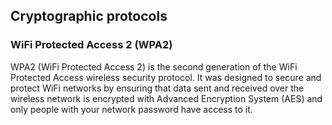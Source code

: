 ## Cryptographic protocols
### WiFi Protected Access 2 (WPA2)
WPA2 (WiFi Protected Access 2) is the second generation of the WiFi Protected Access wireless security protocol. It was designed to secure and protect WiFi networks by ensuring that data sent and received over the wireless network is encrypted with Advanced Encryption System (AES) and only people with your network password have access to it.
